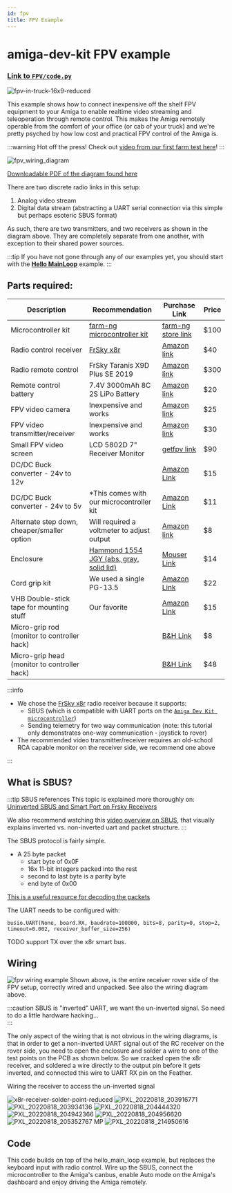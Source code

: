 ```yaml
---
id: fpv
title: FPV Example
---
```

# amiga-dev-kit FPV example

### [Link to `FPV/code.py`](https://github.com/farm-ng/amiga-dev-kit/blob/main/circuitpy/examples/FPV/code.py)


![fpv-in-truck-16x9-reduced](https://user-images.githubusercontent.com/11846963/185976329-c65208e1-a42a-436f-a191-9dcc57ecb354.jpg)

This example shows how to connect inexpensive off the shelf FPV equipment to your Amiga to enable realtime video streaming and teleoperation through remote control.
This makes the Amiga remotely operable from the comfort of your office (or cab of your truck) and we're pretty psyched by how low cost and practical FPV control of the Amiga is.



:::warning Hot off the press! 
Check out [video from our first farm test here](https://youtu.be/tN20_CspsyU)!
:::

![fpv_wiring_diagram](https://user-images.githubusercontent.com/11846963/189413919-56a2f380-289e-4205-bcb4-e31cba84bda4.png)

[Downloadable PDF of the diagram found here](https://github.com/farm-ng/amiga-dev-kit/files/9537718/fpv_wiring_diagram.pdf)

There are two discrete radio links in this setup: 
  1. Analog video stream
  2. Digital data stream (abstracting a UART serial connection via this simple but perhaps esoteric SBUS format)

As such, there are two transmitters, and two receivers as shown in the diagram above.  They are completely separate from one another, with exception to their shared power sources.


[//]: # (Wiring diagram https://lucid.app/lucidchart/7255e46a-d128-421e-9bc1-2329d3f280fa/edit?viewport_loc=285%2C-61%2C1837%2C2040%2C0_0&invitationId=inv_f69a2688-850c-4d8f-bfdb-c38752df5303#)

:::tip
If you have not gone through any of our examples yet, you should start with the [**Hello MainLoop**](./../hello_main_loop/) example.
:::

<!-- - Blog post about the project : -->

[//]: # (TODO - Add link to setting up the Feather with our recommended firmware)


## Parts required:
| Description                    | Recommendation                                     | Purchase Link                                                                                          | Price |
| ------------------------------------------- | -------------------------------------------------- | ------------------------------------------------------------------------------------------------------ | ----- |
| Microcontroller kit                         | [farm-ng microcontroller kit](./../../mcu_kit/)    | [farm-ng store link](https://farm-ng.com/products/microcontroller-kit)                                 | $100  |
| Radio control receiver                      | [FrSky x8r](https://www.frsky-rc.com/product/x8r/) | [Amazon link](https://www.amazon.com/dp/B00RCAHHFM)                                                    | $40   |
| Radio remote control                        | FrSky Taranis X9D Plus SE 2019                     | [Amazon link](https://www.amazon.com/dp/B07VYRGB5Q)                                                    | $300  |
| Remote control battery                      | 7.4V 3000mAh 8C 2S LiPo Battery                    | [Amazon link](https://www.amazon.com/Upgrade-3000mAh-Rechargeable-Radiolink-Transmitter/dp/B08FC4LWCG) | $20   |
| FPV video camera                            | Inexpensive and works | [Amazon link](https://www.amazon.com/dp/B06XPX18VY)                                                    | $25   |
| FPV video transmitter/receiver              | Inexpensive and works | [Amazon link](https://www.amazon.com/dp/B01FXGQ2KC)                                                    | $30   |
| Small FPV video screen                      | LCD 5802D 7" Receiver Monitor                      | [getfpv link](https://www.getfpv.com/fpv/fpv-monitors/eachine-7-lcd5802d-dvr-5-8ghz-40ch-fpv-monitor.html)| $90 |
| DC/DC Buck converter - 24v to 12v           |                                                    | [Amazon Link](https://smile.amazon.com/Protooma-Voltage-Converter-Light%EF%BC%8CWaterproof-Transformer/dp/B0B1NRDTF5/ref=sr_1_1_sspa?crid=FDHT22Y0D5H1&keywords=24v+to+12v+converter+5a&qid=1662748022&sprefix=24v+to+12v+converter+5a%2Caps%2C107&sr=8-1-spons&psc=1&spLa=ZW5jcnlwdGVkUXVhbGlmaWVyPUExUlJMNjZRNFROMFVTJmVuY3J5cHRlZElkPUEwMzY4NzU5QlVNNlZFUzNKNjNIJmVuY3J5cHRlZEFkSWQ9QTA4NzcxMjEzSERJMFBGUUY0VDZKJndpZGdldE5hbWU9c3BfYXRmJmFjdGlvbj1jbGlja1JlZGlyZWN0JmRvTm90TG9nQ2xpY2s9dHJ1ZQ==)                                                                                          | $15  |
| DC/DC Buck converter - 24v to 5v            | *This comes with our microcontroller kit | [Amazon Link](https://smile.amazon.com/DROK-090581-Converter-Step-down-Transformer/dp/B00CE75K0W/ref=sr_1_3?crid=1X1SSEWY1TEG6&keywords=24v+to+5v+converter+5a&qid=1662748102&sprefix=24v+to+5v+converter+5a%2Caps%2C96&sr=8-3)| $11 |
| Alternate step down, cheaper/smaller option | Will required a voltmeter to adjust output |  [Amazon link](https://smile.amazon.com/Maxmoral-Converter-Adjustable-Step-Down-Regulator/dp/B07MKQXNWG/ref=sr_1_6?crid=1ZJ4Z4GBUV64E&keywords=24v+to+5v+adjustable+step+down&qid=1662748233&sprefix=24v+to+5v+adjustable+step+down%2Caps%2C87&sr=8-6)| $8 |
| Enclosure                                   | [Hammond 1554 JGY (abs, gray, solid lid)](https://www.hammfg.com/part/1554JGY)| [Mouser Link](https://www.mouser.com/ProductDetail/Hammond-Manufacturing/1554JGY?qs=FmjOKN4Os87trO9vnjsZvg%3D%3D)  | $14 |
| Cord grip kit | We used a single PG-13.5 | [Amazon Link](https://smile.amazon.com/MAKERELE-Electrical-NPT-Waterproof-Connector/dp/B08R86BHBC/ref=sr_1_5?crid=2SYJ7I6BJ0HZT&keywords=cord+grip+kit&qid=1662750051&sprefix=cord+grip+kit%2Caps%2C142&sr=8-5)| $22 |
| VHB Double-stick tape for mounting stuff    |  Our favorite | [Amazon Link](https://smile.amazon.com/Width-Length-Black-Multipurpose-Double/dp/B07K4PQG8P/ref=sxts_rp_s_1_0?content-id=amzn1.sym.14b5a3ec-ddf3-42f1-bf1e-8515f8d25a34%3Aamzn1.sym.14b5a3ec-ddf3-42f1-bf1e-8515f8d25a34&crid=QLFBHDQ2W1UQ&cv_ct_cx=vhb&keywords=vhb&pd_rd_i=B07K4PQG8P&pd_rd_r=b76fadc2-12af-4732-8736-b46b4aa63cac&pd_rd_w=WnaiQ&pd_rd_wg=USSdg&pf_rd_p=14b5a3ec-ddf3-42f1-bf1e-8515f8d25a34&pf_rd_r=WDNTEH07SBH1HZZ0N2AV&psc=1&qid=1662749091&sprefix=vhb%2Caps%2C99&sr=1-1-f0029781-b79b-4b60-9cb0-eeda4dea34d6)|$15|
| Micro-grip rod (monitor to controller hack)| | [B&H Link](https://www.bhphotovideo.com/c/product/686707-REG/Matthews_350602_5_4_101mm_Rod_for.html)| $8|
| Micro-grip head (monitor to controller hack)| | [B&H Link](https://www.bhphotovideo.com/c/product/686694-REG/Matthews_350604_MICROgrip_Head.html)| $48 |


:::info
- We chose the [FrSky x8r](https://www.frsky-rc.com/product/x8r/) radio receiver because it supports:
  - SBUS (which is compatible with UART ports on the [`Amiga Dev Kit microcontroller`](./../../mcu_kit/))
  - Sending telemetry for two way communication (note: this tutorial only demonstrates one-way communication - joystick to rover)
- The recommended video transmitter/receiver requires an old-school RCA capable monitor on the receiver side, we recommend one above

:::

## What is SBUS?

:::tip SBUS references
This topic is explained more thoroughly on: [Uninverted SBUS and Smart Port on Frsky Receivers](https://oscarliang.com/uninverted-sbus-smart-port-frsky-receivers/)

We also recommend watching this [video overview on SBUS](https://youtu.be/IqLUHj7nJhI?t=398), that visually explains inverted vs. non-inverted uart and packet structure.
:::

The SBUS protocol is fairly simple.
- A 25 byte packet
  - start byte of 0x0F
  - 16x 11-bit integers packed into the rest
  - second to last byte is a parity byte
  - end byte of 0x00

[This is a useful resource for decoding the packets](https://github.com/robotmaker/Real-time-graphical-representation-of-16-channel-S-BUS-protocol/blob/master/ProcessingSketch_SBUS_16_Channel_Simulation/ProcessingSketch_SBUS_16_Channel_Simulation.pde)

The UART needs to be configured with:

```
busio.UART(None, board.RX, baudrate=100000, bits=8, parity=0, stop=2, timeout=0.002, receiver_buffer_size=256)
```

TODO support TX over the x8r smart bus.

## Wiring
![fpv wiring example](https://user-images.githubusercontent.com/11846963/185976402-ff8c4c77-5a08-42b0-865f-d2840fc0b960.jpg)
Shown above, is the entire receiver rover side of the FPV setup, correctly wired and unpacked.  See also the wiring diagram above.

:::caution
SBUS is "inverted" UART, we want the un-inverted signal.  So need to do a little hardware hacking...  
::: 

The only aspect of the wiring that is not obvious in the wiring diagrams, is that in order to get a non-inverted UART signal out of the RC receiver on the rover side, you need to open the enclosure and solder a wire to one of the test points on the PCB as shown below.
So we cracked open the x8r receiver, and soldered a wire directly to the output pin before it gets inverted, and connected this wire to UART RX pin on the Feather.

Wiring the receiver to access the un-inverted signal

![x8r-receiver-solder-point-reduced](https://user-images.githubusercontent.com/11846963/185978326-a21598e7-fe93-4c99-9ff3-f3b047d586e6.jpg)
![PXL_20220818_203916771](https://user-images.githubusercontent.com/11846963/189423705-24bb368b-8c13-45d8-be74-0e669eb1beeb.jpg)
![PXL_20220818_203934136](https://user-images.githubusercontent.com/11846963/189423768-ca405ea2-b4b6-4c4e-af11-b656662f4497.jpg)
![PXL_20220818_204444320](https://user-images.githubusercontent.com/11846963/189423940-6301bd71-0593-43b9-9538-9274c8a51a91.jpg)
![PXL_20220818_204942366](https://user-images.githubusercontent.com/11846963/189423987-959061a7-e64f-4df4-a1ac-faf78f344d7c.jpg)
![PXL_20220818_204956620](https://user-images.githubusercontent.com/11846963/189424014-1df454db-47b3-4b6a-91e1-1086146aac36.jpg)
![PXL_20220818_205352767 MP](https://user-images.githubusercontent.com/11846963/189424121-08097680-0b4f-4d71-b3e4-7da41642a83c.jpg)
![PXL_20220818_214950616](https://user-images.githubusercontent.com/11846963/189424474-78269f8e-f0f0-421d-b0b6-20d15e67e7b1.jpg)

## Code


This code builds on top of the hello_main_loop example, but replaces the keyboard input with radio control.  Wire up the SBUS, connect the microcontroller to the Amiga's canbus, enable Auto mode on the Amiga's dashboard and enjoy driving the Amiga remotely.
